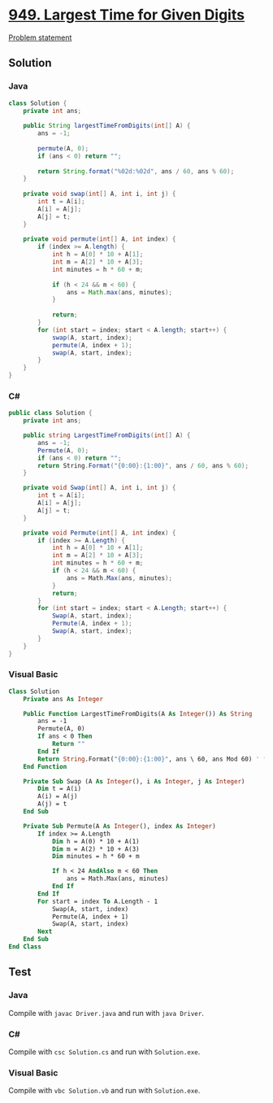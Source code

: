 # [949. Largest Time for Given Digits][title]

[Problem statement][title]

## Solution

### Java

```java
class Solution {
    private int ans;
    
    public String largestTimeFromDigits(int[] A) {
        ans = -1;
        
        permute(A, 0);
        if (ans < 0) return "";
        
        return String.format("%02d:%02d", ans / 60, ans % 60);
    }
    
    private void swap(int[] A, int i, int j) {
        int t = A[i];
        A[i] = A[j];
        A[j] = t;
    }
    
    private void permute(int[] A, int index) {
        if (index >= A.length) {
            int h = A[0] * 10 + A[1];
            int m = A[2] * 10 + A[3];
            int minutes = h * 60 + m;
            
            if (h < 24 && m < 60) {
                ans = Math.max(ans, minutes);
            }
            
            return;
        }
        for (int start = index; start < A.length; start++) {
            swap(A, start, index);
            permute(A, index + 1);
            swap(A, start, index);
        }
    }
}
```

### C#

```c#
public class Solution {
    private int ans;

    public string LargestTimeFromDigits(int[] A) {
        ans = -1;
        Permute(A, 0);
        if (ans < 0) return "";
        return String.Format("{0:00}:{1:00}", ans / 60, ans % 60);
    }

    private void Swap(int[] A, int i, int j) {
        int t = A[i];
        A[i] = A[j];
        A[j] = t;
    }

    private void Permute(int[] A, int index) {
        if (index >= A.Length) {
            int h = A[0] * 10 + A[1];
            int m = A[2] * 10 + A[3];
            int minutes = h * 60 + m;
            if (h < 24 && m < 60) {
                ans = Math.Max(ans, minutes);
            }
            return;
        }
        for (int start = index; start < A.Length; start++) {
            Swap(A, start, index);
            Permute(A, index + 1);
            Swap(A, start, index);
        }
    }
}
```

### Visual Basic

```vb
Class Solution 
	Private ans As Integer

	Public Function LargestTimeFromDigits(A As Integer()) As String
		ans = -1
		Permute(A, 0)
		If ans < 0 Then
			Return ""
		End If
		Return String.Format("{0:00}:{1:00}", ans \ 60, ans Mod 60) ' \ is integer division
	End Function

	Private Sub Swap (A As Integer(), i As Integer, j As Integer)
		Dim t = A(i)
		A(i) = A(j)
		A(j) = t
	End Sub

	Private Sub Permute(A As Integer(), index As Integer)
		If index >= A.Length
			Dim h = A(0) * 10 + A(1)
			Dim m = A(2) * 10 + A(3)
			Dim minutes = h * 60 + m

			If h < 24 AndAlso m < 60 Then
				ans = Math.Max(ans, minutes)
			End If
		End If
		For start = index To A.Length - 1
			Swap(A, start, index)
			Permute(A, index + 1)
			Swap(A, start, index)
		Next
	End Sub
End Class
```

## Test

### Java

Compile with `javac Driver.java` and run with `java Driver`.

### C#

Compile with `csc Solution.cs` and run with `Solution.exe`.

### Visual Basic

Compile with `vbc Solution.vb` and run with `Solution.exe`.

[title]: https://leetcode.com/problems/largest-time-for-given-digits/